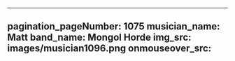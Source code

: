 ------
pagination_pageNumber: 1075
musician_name: Matt
band_name: Mongol Horde
img_src: images/musician1096.png
onmouseover_src: 
------